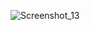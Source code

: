 
![Screenshot_13](https://user-images.githubusercontent.com/27727020/156863995-caa75cc7-59cb-4880-b082-6048dbb43796.png)
